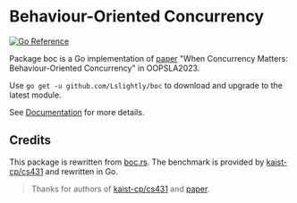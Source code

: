 # Behaviour-Oriented Concurrency

[![Go Reference](https://pkg.go.dev/badge/github.com/Lslightly/boc.svg)](https://pkg.go.dev/github.com/Lslightly/boc)

Package boc is a Go implementation of [paper] "When Concurrency Matters: Behaviour-Oriented Concurrency" in OOPSLA2023.

Use `go get -u github.com/Lslightly/boc` to download and upgrade to the latest module.

See [Documentation] for more details.

## Credits

This package is rewritten from [boc.rs].
The benchmark is provided by [kaist-cp/cs431] and rewritten in Go.

> Thanks for authors of [kaist-cp/cs431] and [paper].

[Documentation]: https://pkg.go.dev/github.com/Lslightly/boc
[boc.rs]: https://github.com/Lslightly-courses/cs431/blob/main/homework/src/boc.rs
[paper]: https://dl.acm.org/doi/10.1145/3622852
[kaist-cp/cs431]: https://github.com/kaist-cp/cs431
